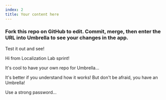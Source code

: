 ```yaml
---
index: 2
title: Your content here
---
```


### Fork this repo on GitHub to edit. Commit, merge, then enter the URL into Umbrella to see your changes in the app.  

Test it out and see! 

Hi from Localization Lab sprint! 

It's cool to have your own repo for Umbrella...

It's better if you understand how it works! But don't be afraid, you have an Umbrella! 

Use a strong password...
